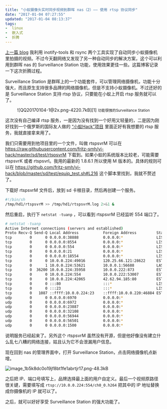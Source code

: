```yaml
---
title: "小蚁摄像头实时同步视频到群晖 nas（2）—— 使用 rtsp 协议同步"
date: "2017-01-04 07:27:55"
updated: "2017-01-04 08:13:37"
tags:
-  linux
-  嵌入式
-  折腾
---
```



[上一篇 blog](https://lengzzz.com/note/sync-video-from-yi-camera-to-synology-nas "小蚁摄像头实时同步视频到群晖 nas") 我利用 inotify-tools 和 rsync 两个工具实现了自动同步小蚁摄像机里拍摄的视频。不过今天翻网络又发现了另一种自动同步的解决方案，这个可以利用到群晖 nas 的 Surveillance Station 功能，使用效果更佳一些。这篇博客记录一下这次折腾过程。

[](/notename/ "sync video from yi camera to synology nas 2")

Surveillance Station 是群晖上的一个功能套件，可以管理网络摄像机，功能十分强大，而且原生支持很多品牌的网络摄像机，但是不支持小蚁摄像机。不过还好的是 Surveillance Station 支持 rtsp 协议，只要能在小蚁上开启 rtsp 服务就可以了。

<center width="80%">
![QQ20170104-1@2x.png-4220.7kB][1]
<small>功能很强的Surveillance Station</small>
</center>

这次没有自己编译 rtsp 服务，一是因为没有找到一个好用又轻量的，二是因为刚好找到一个俄罗斯的国际友人做的 [“小蚁Hack”项目](https://github.com/fritz-smh/yi-hack) 里面正好有我想要的 rtsp 服务，我就直接拿来用了。

我们只需要用到他项目里的一个文件，叫做 rtspsvrM 可以在 https://raw.githubusercontent.com/fritz-smh/yi-hack/master/sd/test/rtspsvrM 下载到。如果小蚁的系统版本比较老，可能需要 rtspsvrK 或者 rtspsvrI。我用的最新的 1.8.6.1 所以使用 M 版本的。具体的规则可以在 https://github.com/fritz-smh/yi-hack/blob/master/sd/test/equip_test.sh#L216 这个脚本里找到，我就不赘述了。

下载好 rtspsvrM 文件后，放到 sd 卡根目录，然后再创建一个服务。

```sh
#!/bin/sh
/tmp/hd1/rtspsvrM >> /tmp/hd1/rtspsvrM.log 2>&1 &
```

然后重启，执行下 `netstat -tuanp` ，可以看到 rtspsvrM 已经监听 554 端口了。

```sh
# netstat -tuanp
Active Internet connections (servers and established)
Proto Recv-Q Send-Q Local Address           Foreign Address         State       PID/Program name
tcp        0      0 0.0.0.0:38888           0.0.0.0:*               LISTEN      1266/goolink
tcp        0      0 0.0.0.0:8554            0.0.0.0:*               LISTEN      1214/rtspsvrM
tcp        0      0 0.0.0.0:554             0.0.0.0:*               LISTEN      1214/rtspsvrM
tcp        0      0 0.0.0.0:21              0.0.0.0:*               LISTEN      1197/tcpsvd
tcp        0      0 0.0.0.0:18554           0.0.0.0:*               LISTEN      1214/rtspsvrM
tcp        0      0 10.0.0.224:49016        120.25.66.121:28622     ESTABLISHED 1266/goolink
tcp        0      1 10.0.0.224:53621        10.0.0.1:56688          LAST_ACK    -
tcp        0  36200 10.0.0.224:35958        10.0.0.222:873          ESTABLISHED 1837/rsync
tcp        0      0 10.0.0.224:554          10.0.0.222:53007        ESTABLISHED 1214/rtspsvrM
tcp        0      0 10.0.0.224:42065        42.62.94.185:80         ESTABLISHED 1629/cloud
tcp        0      0 :::80                   :::*                    LISTEN      1141/server
tcp        0      0 :::23                   :::*                    LISTEN      1204/telnetd
tcp        0   1087 ::ffff:10.0.0.224:23    ::ffff:10.0.0.220:46884 ESTABLISHED 1204/telnetd
udp        0      0 0.0.0.0:6970            0.0.0.0:*                           1214/rtspsvrM
udp        0      0 0.0.0.0:6972            0.0.0.0:*                           1214/rtspsvrM
udp        0      0 0.0.0.0:23887           0.0.0.0:*                           2596/p2p_tnp
udp        0      0 0.0.0.0:32108           0.0.0.0:*                           2596/p2p_tnp
udp        0      0 0.0.0.0:56944           0.0.0.0:*                           1266/goolink
udp        0      0 0.0.0.0:56501           0.0.0.0:*                           1266/goolink
udp        0      0 0.0.0.0:1500            0.0.0.0:*                           1266/goolink
```

说明服务已经起来了。另外这个 rtspsvrM 虽然没有开源，但是他好像没有建立什么乱七八糟的网络连接，姑且认为它不会泄漏用户信息。

现在回到 nas 的管理界面中，打开 Surveillance Station，点击网络摄像机点新增。

![image_1b5k8dc0o19jf8bt1fe1abrtjr17.png-48.3kB][2]

之后把 IP、端口号填写上，品牌选择最上面的用户自定义。最后一个视频原路径很关键，需要填写成 `rtsp://10.0.0.224:554/ch0_0.h264` 把其中的 IP 地址替换成你摄像机的 IP 就可以了。

之后，就可以好好享受 Surveillance Station 的强大功能了。

  [1]: http://static.zybuluo.com/zwh8800/obh6frw0djqaum7ibwkg8kfi/QQ20170104-1@2x.png
  [2]: http://static.zybuluo.com/zwh8800/fdsn1kae71w3krm42sn58ede/image_1b5k8dc0o19jf8bt1fe1abrtjr17.png
